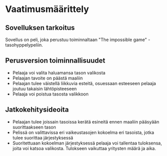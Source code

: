 # Vaatimusmäärittely

## Sovelluksen tarkoitus
Sovellus on peli, joka perustuu toiminnaltaan "The impossible game" -tasohyppelypeliin.

## Perusversion toiminnallisuudet
- Pelaaja voi valita haluamansa tason valikosta
- Pelaajan tavoite on päästä maaliin
- Pelaajan tulee väistellä liikkuvia esteitä, osuessaan esteeseen pelaaja joutuu takaisin lähtöpisteeseen
- Pelaaja voi poistua tasosta valikkoon

## Jatkokehitysideoita
- Pelaajan tulee joissain tasoissa kerätä esineitä ennen maaliin pääsyään suorittaakseen tason
- Pelissä on valittavissa eri vaikeustasojen kokoelma eri tasoista, jotka tulee suorittaa järjestyksessä
- Suoritettuaan kokoelman järjestyksessä pelaaja voi tallentaa tuloksensa, joita voi katsoa valikosta. Tulokseen vaikuttaa yritysten määrä ja aika.

